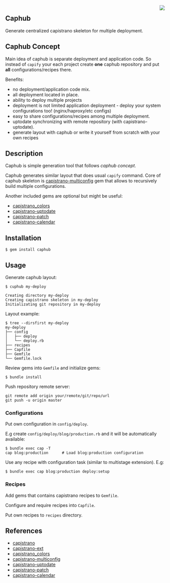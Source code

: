 <img src="https://github.com/railsware/caphub/raw/master/caphub.png" style="float:right" />

## Caphub

Generate centralized capistrano skeleton for multiple deployment.

## Caphub Concept

Main idea of caphub is separate deployment and application code. So instead of `capify` your each project create **one** caphub repository and put **all** configurations/recipes there.

Benefits:

* no deployment/application code mix.
* all deployment located in place.
* ability to deploy multiple projects
* deployment is not limited application deployment - deploy your system configurations too! (nginx/haproxy/etc configs)
* easy to share configurations/recipes among multiple deployment.
* uptodate synchronizing with remote repository (with capistrano-uptodate).
* generate layout with caphub or write it yourself from scratch with your own recipes

## Description

Caphub is simple generation tool that follows *caphub concept*.

Caphub generates similar layout that does usual `capify` command.
Core of caphub skeleton is [capistrano-multiconfig](https://github.com/railsware/capistrano-multiconfig) gem that allows to recursively build multiple configurations. 

Another included gems are optional but might be useful:

* [capistrano_colors](https://github.com/stjernstrom/capistrano_colors)
* [capistrano-uptodate](https://github.com/railsware/capistrano-uptodate/README.md)
* [capistrano-patch](https://github.com/railsware/capistrano-patch/README.md)
* [capistrano-calendar](https://github.com/railsware/capistrano-calendar/README.md)

## Installation

    $ gem install caphub

## Usage

Generate caphub layout:

    $ cuphub my-deploy

    Creating directory my-deploy
    Creating capistrano skeleton in my-deploy
    Initializating git repository in my-deploy

Layout example:

    $ tree --dirsfirst my-deploy
    my-deploy
    ├── config
    │   ├── deploy
    │   └── deploy.rb
    ├── recipes
    ├── Capfile
    ├── Gemfile
    └── Gemfile.lock

Review gems into `Gemfile` and initialize gems:

    $ bundle install

Push repository remote server:

    git remote add origin your/remote/git/repo/url
    git push -u origin master

### Configurations

Put own configuration in `config/deploy`. 

E.g create `config/deploy/blog/production.rb` and it will be automatically available:

    $ bundle exec cap -T
    cap blog:production      # Load blog:production configuration

Use any recipe with configuration task (similar to multistage extension). E.g:

    $ bundle exec cap blog:production deploy:setup

### Recipes

Add gems that contains capistrano recipes to `Gemfile`.

Configure and require recipes into `Capfile`.

Put own recipes to `recipes` directory.

## References

* [capistrano](https://github.com/capistrano/capistrano)
* [capistrano-ext](https://github.com/capistrano/capistrano-ext)
* [capistrano_colors](https://github.com/stjernstrom/capistrano_colors)
* [capistrano-multiconfig](https://github.com/railsware/capistrano-multiconfig)
* [capistrano-uptodate](https://github.com/railsware/capistrano-uptodate/README.md)
* [capistrano-patch](https://github.com/railsware/capistrano-patch/README.md)
* [capistrano-calendar](https://github.com/railsware/capistrano-calendar/README.md)

